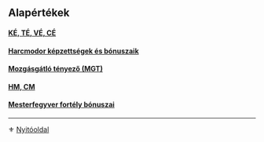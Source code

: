 ## Alapértékek

#### [KÉ, TÉ, VÉ, CÉ](062_01_ke_te_ve_ce.md)

#### [Harcmodor képzettségek és bónuszaik](062_02_harcmodor_kepzettsegek_es_bonuszaik.md)

#### [Mozgásgátló tényező (MGT)](062_03_mgt.md)

#### [HM, CM](017_02_hm_cm.md)

#### [Mesterfegyver fortély bónuszai](fortelyok.harci/mesterfegyver.md)

---

⚜️ [Nyitóoldal](start.md#6-harcrendszer-%EF%B8%8F)
